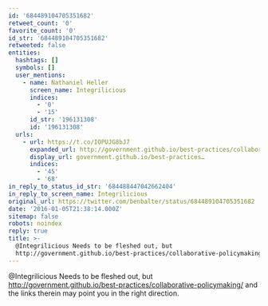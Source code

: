 ```yaml
---
id: '684489104705351682'
retweet_count: '0'
favorite_count: '0'
id_str: '684489104705351682'
retweeted: false
entities:
  hashtags: []
  symbols: []
  user_mentions:
    - name: Nathaniel Heller
      screen_name: Integrilicious
      indices:
        - '0'
        - '15'
      id_str: '196131308'
      id: '196131308'
  urls:
    - url: https://t.co/IOPUJG8bJ7
      expanded_url: http://government.github.io/best-practices/collaborative-policymaking/
      display_url: government.github.io/best-practices…
      indices:
        - '45'
        - '68'
in_reply_to_status_id_str: '684488447042662404'
in_reply_to_screen_name: Integrilicious
original_url: https://twitter.com/benbalter/status/684489104705351682
date: '2016-01-05T21:38:14.000Z'
sitemap: false
robots: noindex
reply: true
title: >-
  @Integrilicious Needs to be fleshed out, but
  http://government.github.io/best-practices/collaborative-policymaking/…
---
```


@Integrilicious Needs to be fleshed out, but http://government.github.io/best-practices/collaborative-policymaking/ and the links therein may point you in the right direction.
